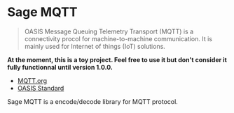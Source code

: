 # Sage MQTT

> OASIS Message Queuing Telemetry Transport (MQTT) is a connectivity procol for machine-to-machine communication. It is mainly used for Internet of things (IoT) solutions.

**At the moment, this is a toy project. Feel free to use it but don't consider it fully functionnal until version 1.0.0.**

- [MQTT.org](http://mqtt.org/)
- [OASIS Standard](https://docs.oasis-open.org/mqtt/mqtt/v5.0/mqtt-v5.0.html)

Sage MQTT is a encode/decode library for MQTT protocol.

